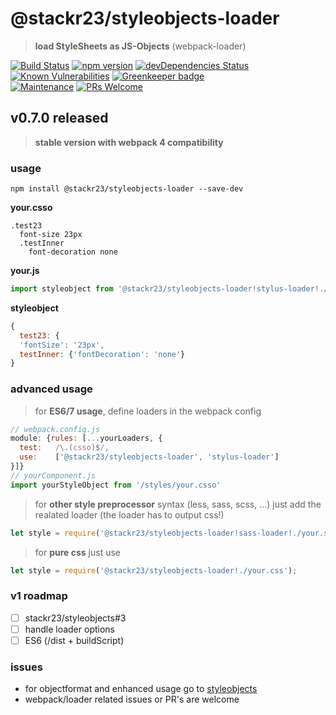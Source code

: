 # @stackr23/styleobjects-loader
> **load StyleSheets as JS-Objects** (webpack-loader)

[![Build Status](https://travis-ci.com/stackr23/styleobjects-loader.svg?branch=master)](https://travis-ci.com/stackr23/styleobjects-loader)
[![npm version](https://badge.fury.io/js/%40stackr23%2Fstyleobjects-loader.svg?v081)](https://badge.fury.io/js/%40stackr23%2Fstyleobjects-loader)
[![devDependencies Status](https://david-dm.org/stackr23/styleobjects-loader/dev-status.svg)](https://david-dm.org/stackr23/styleobjects-loader?type=dev)
[![Known Vulnerabilities](https://snyk.io/test/github/stackr23/styleobjects-loader/badge.svg)](https://snyk.io/test/github/stackr23/styleobjects-loader) [![Greenkeeper badge](https://badges.greenkeeper.io/stackr23/styleobjects-loader.svg)](https://greenkeeper.io/)<br />
[![Maintenance][maintenance-img]][maintenance-url]
[![PRs Welcome][pr-welcome]](http://makeapullrequest.com)

[maintenance-img]: https://img.shields.io/badge/Maintained%3F-yes-green.svg
[maintenance-url]: https://GitHub.com/stackR23/styleobjects-loader/graphs/commit-activity
[pr-welcome]: https://img.shields.io/badge/PRs-welcome-brightgreen.svg?style=flat-square

## v0.7.0 released  
> __stable version with webpack 4 compatibility__  

### usage
```npm install @stackr23/styleobjects-loader --save-dev```

__your.csso__
```Stylus
.test23
  font-size 23px
  .testInner
    font-decoration none
```

__your.js__  
```Javascript
import styleobject from '@stackr23/styleobjects-loader!stylus-loader!./your.csso'
```

__styleobject__
```Javascript
{
  test23: {
  'fontSize': '23px',
  testInner: {'fontDecoration': 'none'}
}
```

### advanced usage

> for __ES6/7 usage__, define loaders in the webpack config  
```Javascript
// webpack.config.js
module: {rules: [...yourLoaders, {
  test:   /\.(csso)$/,
  use:    ['@stackr23/styleobjects-loader', 'stylus-loader']
}]}
// yourComponent.js
import yourStyleObject from '/styles/your.csso'
```

> for __other style preprocessor__ syntax (less, sass, scss, ...)
> just add the realated loader (the loader has to output css!)
```Javascript
let style = require('@stackr23/styleobjects-loader!sass-loader!./your.sass');
```

> for __pure css__ just use
```Javascript
let style = require('@stackr23/styleobjects-loader!./your.css');
```

### v1 roadmap  
* [ ] stackr23/styleobjects#3 
* [ ] handle loader options
* [ ] ES6 (/dist + buildScript)

### issues
* for objectformat and enhanced usage go to [styleobjects](https://github.com/stackr23/styleobjects)
* webpack/loader related issues or PR's are welcome
